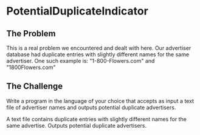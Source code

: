 # PotentialDuplicateIndicator

The Problem
-----------
This is a real problem we encountered and dealt with here.  Our advertiser database had duplicate entries with slightly different names for the same advertiser.
One such example is: "1-800-Flowers.com" and "1800Flowers.com"
   
The Challenge
-------------
Write a program in the language of your choice that accepts as input a text file of advertiser names and outputs potential duplicate advertisers.


A text file contains duplicate entries with slightly different names for the same advertise. Outputs potential duplicate advertisers.
